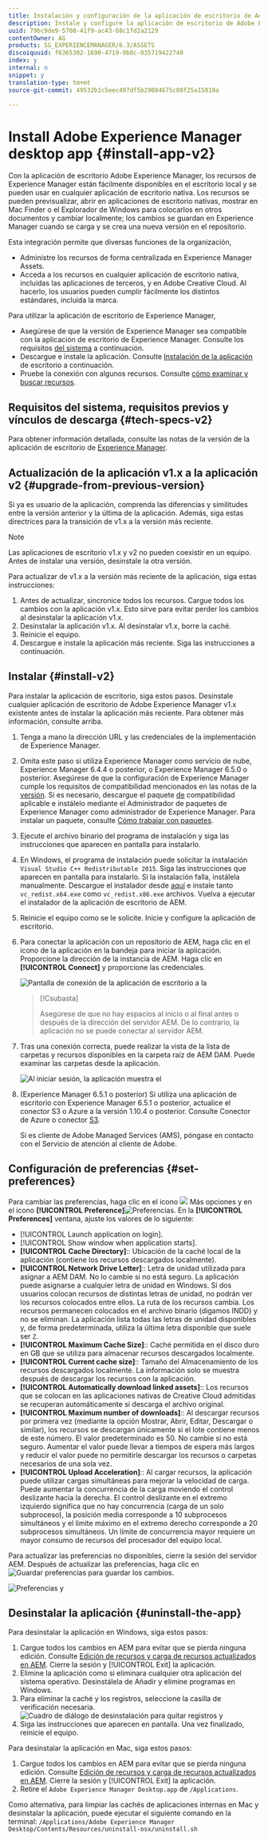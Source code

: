 ```yaml
---
title: Instalación y configuración de la aplicación de escritorio de Adobe Experience Manager
description: Instale y configure la aplicación de escritorio de Adobe Experience Manager para trabajar con los servidores de recursos de Adobe Experience Manager y descargar los recursos en el sistema de archivos local.
uuid: 79bc9de9-5708-41f9-ac43-68c1fd2a2129
contentOwner: AG
products: SG_EXPERIENCEMANAGER/6.3/ASSETS
discoiquuid: f6365302-1690-4719-9b8c-035719422740
index: y
internal: n
snippet: y
translation-type: tm+mt
source-git-commit: 49532b1c5eec497df5b29084675c08f25a15819a

---
```



# Install Adobe Experience Manager desktop app {#install-app-v2}

Con la aplicación de escritorio Adobe Experience Manager, los recursos de Experience Manager están fácilmente disponibles en el escritorio local y se pueden usar en cualquier aplicación de escritorio nativa. Los recursos se pueden previsualizar, abrir en aplicaciones de escritorio nativas, mostrar en Mac Finder o el Explorador de Windows para colocarlos en otros documentos y cambiar localmente; los cambios se guardan en Experience Manager cuando se carga y se crea una nueva versión en el repositorio.

Esta integración permite que diversas funciones de la organización,

* Administre los recursos de forma centralizada en Experience Manager Assets.
* Acceda a los recursos en cualquier aplicación de escritorio nativa, incluidas las aplicaciones de terceros, y en Adobe Creative Cloud. Al hacerlo, los usuarios pueden cumplir fácilmente los distintos estándares, incluida la marca.

Para utilizar la aplicación de escritorio de Experience Manager,

* Asegúrese de que la versión de Experience Manager sea compatible con la aplicación de escritorio de Experience Manager. Consulte los requisitos [del sistema](release-notes.md#system-requirements-and-prerequisites-v2) a continuación.
* Descargue e instale la aplicación. Consulte [Instalación de la aplicación](#install-v2) de escritorio a continuación.
* Pruebe la conexión con algunos recursos. Consulte [cómo examinar y buscar recursos](using.md#browse-search-preview-assets).

## Requisitos del sistema, requisitos previos y vínculos de descarga {#tech-specs-v2}

Para obtener información detallada, consulte las notas de la versión de la aplicación de escritorio de [Experience Manager](release-notes.md).

## Actualización de la aplicación v1.x a la aplicación v2 {#upgrade-from-previous-version}

Si ya es usuario de la aplicación, comprenda las diferencias y similitudes entre la versión anterior y la última de la aplicación. Además, siga estas directrices para la transición de v1.x a la versión más reciente.

>[!NOTE]
>
>Las aplicaciones de escritorio v1.x y v2 no pueden coexistir en un equipo. Antes de instalar una versión, desinstale la otra versión.

Para actualizar de v1.x a la versión más reciente de la aplicación, siga estas instrucciones:

1. Antes de actualizar, sincronice todos los recursos. Cargue todos los cambios con la aplicación v1.x. Esto sirve para evitar perder los cambios al desinstalar la aplicación v1.x.
1. Desinstalar la aplicación v1.x. Al desinstalar v1.x, borre la caché.
1. Reinicie el equipo.
1. Descargue e instale la aplicación más reciente. Siga las instrucciones a continuación.

## Instalar {#install-v2}

Para instalar la aplicación de escritorio, siga estos pasos. Desinstale cualquier aplicación de escritorio de Adobe Experience Manager v1.x existente antes de instalar la aplicación más reciente. Para obtener más información, consulte arriba.

1. Tenga a mano la dirección URL y las credenciales de la implementación de Experience Manager.
1. Omita este paso si utiliza Experience Manager como servicio de nube, Experience Manager 6.4.4 o posterior, o Experience Manager 6.5.0 o posterior. Asegúrese de que la configuración de Experience Manager cumple los requisitos de compatibilidad mencionados en las notas de la [versión](release-notes.md). Si es necesario, descargue el paquete [de](https://www.adobeaemcloud.com/content/marketplace/marketplaceProxy.html?packagePath=/content/companies/public/adobe/packages/cq640/featurepack/adobe-asset-link-support) compatibilidad aplicable e instálelo mediante el Administrador de paquetes de Experience Manager como administrador de Experience Manager. Para instalar un paquete, consulte [Cómo trabajar con paquetes](https://helpx.adobe.com/experience-manager/6-5/sites/administering/using/package-manager.html).
1. Ejecute el archivo binario del programa de instalación y siga las instrucciones que aparecen en pantalla para instalarlo.
1. En Windows, el programa de instalación puede solicitar la instalación `Visual Studio C++ Redistributable 2015`. Siga las instrucciones que aparecen en pantalla para instalarlo. Si la instalación falla, instálela manualmente. Descargue el instalador desde [aquí](https://www.microsoft.com/en-us/download/details.aspx?id=52685) e instale tanto `vc_redist.x64.exe` como `vc_redist.x86.exe` archivos. Vuelva a ejecutar el instalador de la aplicación de escritorio de AEM.
1. Reinicie el equipo como se le solicite. Inicie y configure la aplicación de escritorio.
1. Para conectar la aplicación con un repositorio de AEM, haga clic en el icono de la aplicación en la bandeja para iniciar la aplicación. Proporcione la dirección de la instancia de AEM. Haga clic en **[!UICONTROL Connect]** y proporcione las credenciales.

   ![Pantalla de conexión de la aplicación de escritorio a la](assets/connect_da2.png "dirección del servidor de entradaPantalla de conexión a la dirección del servidor de entrada")

   >[!Csubasta]
   >
   >Asegúrese de que no hay espacios al inicio o al final antes o después de la dirección del servidor AEM. De lo contrario, la aplicación no se puede conectar al servidor AEM.

1. Tras una conexión correcta, puede realizar la vista de la lista de carpetas y recursos disponibles en la carpeta raíz de AEM DAM. Puede examinar las carpetas desde la aplicación.

   ![Al iniciar sesión, la aplicación muestra el](assets/firstview_da2.png "contenido de DAM. Al iniciar sesión, la aplicación muestra el contenido de DAM")

1. (Experience Manager 6.5.1 o posterior) Si utiliza una aplicación de escritorio con Experience Manager 6.5.1 o posterior, actualice el conector S3 o Azure a la versión 1.10.4 o posterior. Consulte Conector [](https://helpx.adobe.com/experience-manager/6-5/sites/deploying/using/data-store-config.html#AzureDataStore) de Azure o conector [S3](https://helpx.adobe.com/experience-manager/6-5/sites/deploying/using/data-store-config.html#AmazonS3DataStore).

   Si es cliente de Adobe Managed Services (AMS), póngase en contacto con el Servicio de atención al cliente de Adobe.

## Configuración de preferencias {#set-preferences}

Para cambiar las preferencias, haga clic en el icono ![](assets/do-not-localize/more_options_da2.png) Más opciones y en el icono **[!UICONTROL Preference]**![ Preferencias](assets/do-not-localize/preferences_icon_da2.png). En la **[!UICONTROL Preferences]** ventana, ajuste los valores de lo siguiente:

* [!UICONTROL Launch application on login].
* [!UICONTROL Show window when application starts].
* **[!UICONTROL Cache Directory]**:: Ubicación de la caché local de la aplicación (contiene los recursos descargados localmente).
* **[!UICONTROL Network Drive Letter]**:: Letra de unidad utilizada para asignar a AEM DAM. No lo cambie si no está seguro. La aplicación puede asignarse a cualquier letra de unidad en Windows. Si dos usuarios colocan recursos de distintas letras de unidad, no podrán ver los recursos colocados entre ellos. La ruta de los recursos cambia. Los recursos permanecen colocados en el archivo binario (digamos INDD) y no se eliminan. La aplicación lista todas las letras de unidad disponibles y, de forma predeterminada, utiliza la última letra disponible que suele ser `Z`.
* **[!UICONTROL Maximum Cache Size]**:: Caché permitida en el disco duro en GB que se utiliza para almacenar recursos descargados localmente.
* **[!UICONTROL Current cache size]**:: Tamaño del Almacenamiento de los recursos descargados localmente. La información solo se muestra después de descargar los recursos con la aplicación.
* **[!UICONTROL Automatically download linked assets]**:: Los recursos que se colocan en las aplicaciones nativas de Creative Cloud admitidas se recuperan automáticamente si descarga el archivo original.
* **[!UICONTROL Maximum number of downloads]**:: Al descargar recursos por primera vez (mediante la opción Mostrar, Abrir, Editar, Descargar o similar), los recursos se descargan únicamente si el lote contiene menos de este número. El valor predeterminado es 50. No cambie si no está seguro. Aumentar el valor puede llevar a tiempos de espera más largos y reducir el valor puede no permitirle descargar los recursos o carpetas necesarios de una sola vez.
* **[!UICONTROL Upload Acceleration]**:: Al cargar recursos, la aplicación puede utilizar cargas simultáneas para mejorar la velocidad de carga. Puede aumentar la concurrencia de la carga moviendo el control deslizante hacia la derecha. El control deslizante en el extremo izquierdo significa que no hay concurrencia (carga de un solo subproceso), la posición media corresponde a 10 subprocesos simultáneos y el límite máximo en el extremo derecho corresponde a 20 subprocesos simultáneos. Un límite de concurrencia mayor requiere un mayor consumo de recursos del procesador del equipo local.

Para actualizar las preferencias no disponibles, cierre la sesión del servidor AEM. Después de actualizar las preferencias, haga clic en ![Guardar preferencias](assets/do-not-localize/save_preferences_da2.png) para guardar los cambios.

![Preferencias y](assets/preferences_da2.png "configuración de la aplicación de escritorio de AEMespreferencias de la aplicación de escritorio")

## Desinstalar la aplicación {#uninstall-the-app}

Para desinstalar la aplicación en Windows, siga estos pasos:

1. Cargue todos los cambios en AEM para evitar que se pierda ninguna edición. Consulte [Edición de recursos y carga de recursos actualizados en AEM](using.md#edit-assets-upload-updated-assets). Cierre la sesión y [!UICONTROL Exit] la aplicación.
1. Elimine la aplicación como si eliminara cualquier otra aplicación del sistema operativo. Desinstálela de Añadir y elimine programas en Windows.
1. Para eliminar la caché y los registros, seleccione la casilla de verificación necesaria.
   ![Cuadro de diálogo de desinstalación para quitar registros y](assets/uninstall_da2.png "cachéCuadro de diálogo de desinstalación para quitar registros y caché")
1. Siga las instrucciones que aparecen en pantalla. Una vez finalizado, reinicie el equipo.

Para desinstalar la aplicación en Mac, siga estos pasos:

1. Cargue todos los cambios en AEM para evitar que se pierda ninguna edición. Consulte [Edición de recursos y carga de recursos actualizados en AEM](using.md#edit-assets-upload-updated-assets). Cierre la sesión y [!UICONTROL Exit] la aplicación.
1. Retire el `Adobe Experience Manager Desktop.app` de `/Applications`.

Como alternativa, para limpiar las cachés de aplicaciones internas en Mac y desinstalar la aplicación, puede ejecutar el siguiente comando en la terminal:
`/Applications/Adobe Experience Manager Desktop/Contents/Resources/uninstall-osx/uninstall.sh`

